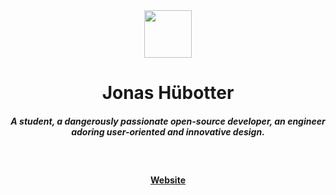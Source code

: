 <div align="center">
	<img src="https://jonhue.me/icon_76x76.png" width="76">
	<h1>Jonas Hübotter</h1>
	<h5>A student, a dangerously passionate open-source developer, an engineer adoring user-oriented and innovative design.</h4>
	<br>
	<h4>
		<a href="https://jonhue.me">Website</a>
	</h4>
</div>
